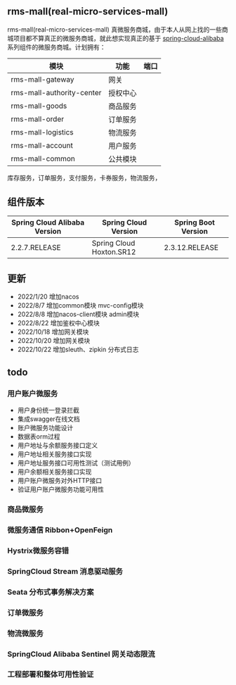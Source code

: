 ## rms-mall(real-micro-services-mall) 

rms-mall(real-micro-services-mall) 真微服务商城，由于本人从网上找的一些商城项目都不算真正的微服务商城，就此想实现真正的基于
[spring-cloud-alibaba](https://github.com/alibaba/spring-cloud-alibaba/wiki/%E7%89%88%E6%9C%AC%E8%AF%B4%E6%98%8E)
系列组件的微服务商城。计划拥有：

|   模块   |   功能  |  	端口    |
| ---- | ---- | ---- |
|   rms-mall-gateway   |   网关   |      |
|   rms-mall-authority-center   |   授权中心   |      |
|   rms-mall-goods   |   商品服务   |      |
|   rms-mall-order   |   订单服务   |      |
|   rms-mall-logistics   |   物流服务   |      |
|   rms-mall-account   |   用户服务   |      |
|   rms-mall-common   |   公共模块   |      |



库存服务，订单服务，支付服务，卡券服务，物流服务，

## 组件版本
|   Spring Cloud Alibaba Version   |    Spring Cloud Version  |  	Spring Boot Version    |
| ---- | ---- | ---- |
|   2.2.7.RELEASE   |   Spring Cloud Hoxton.SR12   |   2.3.12.RELEASE   |

## 更新

- 2022/1/20 增加nacos
- 2022/8/7 增加common模块 mvc-config模块
- 2022/8/8 增加nacos-client模块 admin模块
- 2022/8/22 增加鉴权中心模块
- 2022/10/18 增加网关模块
- 2022/10/20 增加网关模块
- 2022/10/22 增加sleuth、zipkin 分布式日志

## todo

### 用户账户微服务

- 用户身份统一登录拦截
- 集成swagger在线文档
- 账户微服务功能设计
- 数据表orm过程
- 用户地址与余额服务接口定义
- 用户地址相关服务接口实现
- 用户地址服务接口可用性测试（测试用例）
- 用户余额相关服务接口实现
- 用户账户微服务对外HTTP接口
- 验证用户账户微服务功能可用性

### 商品微服务

### 微服务通信 Ribbon+OpenFeign

### Hystrix微服务容错

### SpringCloud Stream 消息驱动服务

### Seata 分布式事务解决方案

### 订单微服务

### 物流微服务

### SpringCloud Alibaba Sentinel 网关动态限流

### 工程部署和整体可用性验证